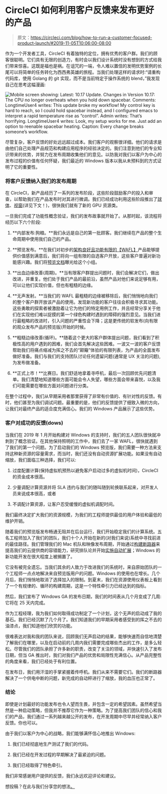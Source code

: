 # CircleCI 如何利用客户反馈来发布更好的产品

> 原文：<https://circleci.com/blog/how-to-run-a-customer-focused-product-launch/#2019-11-05T10:06:00-08:00>

作为一个开发者工具，CircleCI 有着独特的定位，拥有优秀的客户群。我们的顾客很聪明。它们具有无限的创造力，有时会以我们设计系统时没有想到的方式给我们带来惊喜。这既是福也是祸。在诅咒的一端，令人难以置信的发明优势案例的长尾可以将简单的任务转化为西西弗英雄的旅程。当我们处理这样的请求时:“请重构代码库，使用 Golang 的 git 实现，而不是当前特定于操作系统的 blend，”我发现自己在思考这幅漫画:

![Mobile screen showing: Latest: 10.17 Update. Changes in Version 10.17: The CPU no longer overheats when you hold down spacebar. Comments: LongtimeUser4 writes: This update broke my workflow! My control key is hard to reach, so I could hold spacebar instead, and I configured emacs to interpret a rapid temperature rise as “control”. Admin writes: That’s horrifying. LongtimeUser4 writes: Look, my setup works for me. Just add an option to reenable spacebar heating. Caption: Every change breaks someone’s workflow.](img/8c89b503359dbd1ef1a9b5c99e24b46d.png "There are probably children out there holding down spacebar to stay warm in the winter! YOUR UPDATE MURDERS CHILDREN.")

尽管复杂，客户反馈的好处远远超过成本。我们客户的观察很详细。他们的请求是由他们自己处理产品规范和构建应用程序的经验决定的。我们注意到他们的专业知识带来的优势，并努力在发布周期收集他们的意见。以防我对我们以客户为中心的发布过程的价值有任何怀疑，我们最近的 Windows 版本以我从未预料到的方式证明了它的重要性。

### 将客户反馈纳入我们的发布周期

在 CircleCI，新产品经历了一系列的发布阶段，这些阶段鼓励客户的投入和审查，以帮助我们在产品发布时对其进行微调。我们已经成功利用这些阶段推出了[球体](https://circleci.com/blog/reflections-major-feature-launch/)、[视窗](https://circleci.com/blog/windows-general-availability-announcement/)(详见下文！)，很快我们就有了新的 GPU 资源类。

一旦我们完成了功能性概念验证，我们的发布故事就开始了。从那时起，该流程将经历以下六个阶段:

1.  **内部发布:狗粮。**我们永远是自己的第一批顾客。我们继续在产品的整个生命周期中使用我们自己的产品。

2.  **预览发布。**在我们对初步的[架构良好且功能有限的【WAFL】](https://circleci.com/blog/wafl-a-scalable-mvp-alternative/)产品能够提供价值感到满意后，我们将向一组有限的自选客户开放，这些客户普遍对新功能感兴趣。我们将[预览文档](https://github.com/CircleCI-Public/windows-preview-docs)曝光给这个小组。

3.  **出血边缘改善(周期)。**当有限客户群提出问题时，我们会解决它们，做出改进，并重复。他们处于我们产品的最前沿，虽然产品对他们来说足够有用，可以让他们实现价值，但也有粗糙的边缘。

4.  **无声发射。**当我们的 WAFL 最粗糙的边缘被移除后，我们悄悄地向我们的整个客户群开放该产品的使用。发现新功能的客户往往会积极寻求其功能。这些勇敢的探索者被激励着让它为他们的特定用例工作，并且经常分享关于他们在实现他们难以捉摸的第一个绿色构建时遇到的障碍的强烈意见。当我们进行最粗略的改进时，引入问题的严重性会下降；这是更传统的软发布(向有限的观众发布产品的预览版)开始的时候。

5.  **粗糙边缘改善(循环)。**随着这个更大的客户群体提出问题，我们看到了积极性高的用户遇到的困难，我们会首先解决这些困难。一波又一波的客户反馈帮助我们将痛点缩减为挥之不去的“颠簸”体验的有限列表，为产品的全面发布做好准备。我们与我们的支持团队讨论任何遗留问题(通常是 UX 关注的问题),为发布做准备。

6.  **正式上市！**比赛日。我们舒适地拿着寻呼机，最后一次回顾优先问题清单。我们清楚地知道哪些方面可能会令人失望，哪些方面会带来喜悦，以及我们可能需要在哪些方面对问题进行分类。

在整个过程中，我们从早期采用者那里获得了非常有价值的、有针对性的反馈。有时，他们甚至为我们调试问题。最重要的是，他们的反馈提供了细致入微的方向，让我们对最终产品的适合度充满信心。我们的 Windows 产品展示了这些优势。

### 客户对成功的反馈(dows)

当我们在 2019 年 1 月开始构建对 Windows 的支持时，我们的五人团队很快就冲刺到了概念验证。在其他保持照明的工作中，我们去了一家 WAFL，很快就遇到了我们的第一个问题。为了启动我们的 Windows 预览版，我们需要一种方法来支持这种新资源的容量需求，而当时，我们还没有自动资源扩展功能。如果没有自动缩放，我们面临三种选择，我们可以:

1.  过度配置计算(保持虚拟机预热以避免客户启动过多的虚拟机时间)，CircleCI 的资金成本很高。

2.  少量调配计算资源并将 SLA 违约与我们的随叫随到轮换联系起来，对开发人员来说成本很高，或者

3.  不调配计算资源，让客户忍受缓慢的虚拟机调配时间。

我们最终决定扩大我们的资源规模，为我们的工程师提供最佳的用户体验和最低的维护开销。

随着我们的预览版发布畅通无阻并在后台运行，我们开始稳定我们的计算系统。五名工程师加入了我们的团队，我们十个人开始在新的(对我们来说)系统中寻找前进的最佳路径。我们管理我们的 Mac 机队和映像发布周期，开始通过[构建断路器](https://circleci.com/blog/offering-stable-compute-despite-unstable-cloud-providers/)来提高我们的云提供商的容错能力，研究排队论并开始[实施自动扩展](https://www.therepl.net/episodes/29/)；Windows 的新功能开发在很大程度上被搁置了。

它没有被完全遗忘。当我们其余的人致力于改进我们的系统时，来自原始团队的一个工程师一点点地解决来自预览版用户的问题。Windows 的使用也在增长。几个月后，我们悄悄地取消了选择加入的限制。到夏末，我们在资源使用仪表板上看到了一个有规律的、循环的构建周期，这是一个特性牵引力已经达到的指标。

然后，我们宣布了 Windows GA 的发布日期，我们的时间表从几个月变成了几周:它将在 25 天内完成。

作为工程经理，我为我们如何取得成功制定了一个计划，这个无声的启动成了我的基石。我们已经沉默了几个月了。我们知道我们的早期采用者感受到的挥之不去的油漆点，我们知道他们欣赏的功能。

很难表达对我和我的团队来说，回顾我们无声启动的结果，能够快速而自信地清楚了解我们在哪里，以及在启动前的几周内我们需要完成哪些杰出的工作，是多么轻松。尽管我们的团队承担了许多新的职责，改变了关注的领域，并快速引入了发布日期，但当 GA 推出时，我们对我们产品的优势和局限性充满信心。从产品完整性的角度来看，我们已经处于有利位置。

在发布日，我们用汗湿的手掌紧握着传呼机。我们从来不需要它们。我们的断路器解决了一个供电中断的问题，新完成的自动秤进行了缩放，我的血压也正常了。

### 结论

即使是计划最好的功能发布也令人望而生畏，并包含一定的希望因素。虽然希望当然是一种启动策略，但我并不推荐它作为一种策略。为了提高我们团队的信心和我们的产品，我们通过一系列越来越公开的发布，在开发周期中尽早并经常纳入客户反馈。你也可以。

由于我们以客户为中心的战略，我们能够满怀信心地推出 Windows:

1.  我们已经彻底地生产测试了我们的代码。

2.  我们已经在开发过程的早期解决了最紧迫的问题。

3.  我们已经取得了特色牵引。

我们非常感谢用户提供的反馈，我们永远欢迎评论和建议。

想投稿？在此与我们分享您的想法[。](https://ideas.circleci.com/)